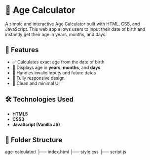 # 🧮 Age Calculator

A simple and interactive Age Calculator built with HTML, CSS, and JavaScript. This web app allows users to input their date of birth and instantly get their age in years, months, and days.

## 🚀 Features

- ✅ Calculates exact age from the date of birth
- 📅 Displays age in **years**, **months**, and **days**
- 🧠 Handles invalid inputs and future dates
- 📱 Fully responsive design
- 🎨 Clean and minimal UI



## 🛠️ Technologies Used

- **HTML5**
- **CSS3**
- **JavaScript (Vanilla JS)**

## 📂 Folder Structure
age-calculator/
├── index.html
├── style.css
├── script.js
